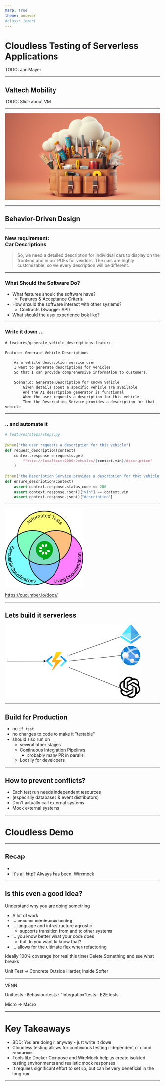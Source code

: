```yaml
---
marp: true
theme: uncover
#class: invert
---
```


# Cloudless Testing of Serverless Applications

TODO: Jan Mayer

---

## Valtech Mobility

TODO: Slide about VM

---

![bg](assets/cloud_toolbelt.png)

<!--
I want to give you two more tools for your toolbelt in your cloud journey
- Behavior
- Cloudless
-->

---

## Behavior-Driven Design

---

### New requirement: <br> Car Descriptions

> So, we need a detailed description for individual cars to display on the frontend and in our PDFs for vendors. The cars are highly customizable, so we every description will be different.

<!--
- Customer heard about AI
- Super Hot new thing
-->

---

### What Should the Software Do?

- What features should the software have?
  - Features & Acceptance Criteria
- How should the software interact with other systems?
  - Contracts (Swagger API)
- What should the user experience look like?

<!--
The hardest single part of building a software system is deciding precisely what to build.

The first step in any software development project is to define the behavior.
- I can see it in your heads that you are thinking about it.
- A lot of time is spend figuring out what exactly is it that the end result should do
- You are thinking about those anyway - write them down

Features & Acceptance Criteria
- The "what" of the software - what should it do?
- Defined by project stakeholders and developers together.
- Drives the development process and provides a clear goal to aim for.

Contracts (Swagger API)
- The "how" of interaction between software components
- Defines how software will interact with other systems.
- Can be thought of as the "language" that systems use to communicate with each other.
-->

---

### Write it down ...

```gherkin
# features/generate_vehicle_descriptions.feature

Feature: Generate Vehicle Descriptions

    As a vehicle description service user
    I want to generate descriptions for vehicles
    So that I can provide comprehensive information to customers.

    Scenario: Generate Description for Known Vehicle
        Given details about a specific vehicle are available
        And the AI description generator is functional
        When the user requests a description for this vehicle
        Then the Description Service provides a description for that vehicle
```

<!--
You and the PO go and discuss this with the customers, and the come up with this.

- "Given" as past
- "When" is present
- "Then" as near future

Respect the integrity of the step types: Givens set up initial state, Whens perform an action, and Thens verify outcomes. Don't arbitrarily reassign step types to make scenarios follow strict Given-When-Then ordering​1.
-->

---

### .. and automate it

```python
# features/steps/steps.py

@when("the user requests a description for this vehicle")
def request_description(context)
    context.response = requests.get(
        f"http://localhost:8080/vehicles/{context.vin}/description"
    )

@then("the Description Service provides a description for that vehicle")
def ensure_description(context)
    assert context.response.status_code == 200
    assert context.response.json()["vin"] == context.vin
    assert context.response.json()["description"]
```

<!--
Ideally, also test against the swagger

Notice "Description" is not well defined
-->

---

![height:500](assets/single-source-of-truth-256x256.png)

<https://cucumber.io/docs/>

<!--
Stakeholders, Product Owners (POs), and Project Managers (PMs) love Gherkin Feature Tests

- Stakeholders love it
- Happy Cases & Unhappy Cases

### Behavior-Driven Design (BDD)

- Methodology for developing software based on its expected behavior
- Starts with a clear understanding of behavior and works backward to implement it
- Encourages collaboration between tech and non-tech stakeholders

BDD is a way for software teams to work that closes the gap between business people and technical people by:

- Encouraging collaboration across roles to build shared understanding of the problem to be solved
- Working in rapid, small iterations to increase feedback and the flow of value
- Producing system documentation that is automatically checked against the system’s behaviour

-->

---

## Lets build it serverless

![height:400](assets/arch.png)

---

## Build for Production

- no `if test`
- no changes to code to make it "testable"
- should also run on
    - several other stages
    - Continuous Integration Pipelines
        - probably many PR in parallel
    - Locally for developers

<!--
- The only thing everyone can agree on the only thing anyone can agree on)
- all tests are just to support this
-->

---

## How to prevent conflicts?

- Each test run needs independent resources
- (especially databases & event distributors)
- Don't actually call external systems
- Mock external systems

---

# Cloudless Demo

---

## Recap

-
- It's all http? Always has been. Wiremock

---

## Is this even a good Idea?

Understand why you are doing something

- A lot of work
- ... ensures continuous testing
- ... language and infrastructure agnostic
    - supports transition from and to other systems
- ... you know better what your code does
    - but do you want to know that?
- ... allows for the ultimate flex when refactoring

Ideally 100% coverage (for real this time)
Delete Something and see what breaks

Unit Test -> Concrete
Outside Harder, Inside Softer


---

VENN

Unittests : Behaviourtests : "Integration"tests : E2E tests


Micro -> Macro


---

# Key Takeaways

- BDD: You are doing it anyway - just write it down
- Cloudless testing allows for continuous testing independent of cloud resources
- Tools like Docker Compose and WireMock help us create isolated testing environments and realistic mock responses
- It requires significant effort to set up, but can be very beneficial in the long run

---

